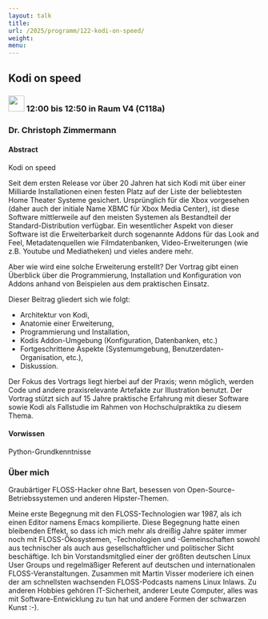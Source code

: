 ```yaml
---
layout: talk
title:
url: /2025/programm/122-kodi-on-speed/
weight:
menu:
---
```

## Kodi on speed

### <img height = "32" src="../../../images/talk.svg"> 12:00 bis 12:50 in Raum V4 (C118a)

### Dr. Christoph Zimmermann

#### Abstract

Kodi on speed

Seit dem ersten Release vor über 20 Jahren hat sich Kodi mit über einer Milliarde Installationen einen festen Platz auf der Liste der beliebtesten Home Theater Systeme gesichert. Ursprünglich für die Xbox vorgesehen (daher auch der initiale Name XBMC für Xbox Media Center), ist diese Software mittlerweile auf den meisten Systemen als Bestandteil der Standard-Distribution verfügbar. Ein wesentlicher Aspekt von dieser Software ist die Erweiterbarkeit durch sogenannte Addons für das Look and Feel, Metadatenquellen wie Filmdatenbanken, Video-Erweiterungen (wie z.B. Youtube und Mediatheken) und vieles andere mehr. 

Aber wie wird eine solche Erweiterung erstellt? Der Vortrag gibt einen Überblick über die Programmierung, Installation und Konfiguration von Addons anhand von Beispielen aus dem praktischen Einsatz.

Dieser Beitrag  gliedert sich wie folgt:  
- Architektur von Kodi,  
- Anatomie einer Erweiterung,  
- Programmierung und Installation,  
- Kodis Addon-Umgebung (Konfiguration, Datenbanken, etc.)
- Fortgeschrittene Aspekte (Systemumgebung, Benutzerdaten-Organisation, etc.),  
- Diskussion.

Der Fokus des Vortrags liegt hierbei auf der Praxis; wenn möglich, werden Code und andere praxisrelevante Artefakte zur Illustration benutzt. Der Vortrag	stützt sich auf 15 Jahre praktische Erfahrung mit dieser Software sowie Kodi als Fallstudie im Rahmen von Hochschulpraktika zu diesem Thema.

#### Vorwissen

Python-Grundkenntnisse

### Über mich

Graubärtiger FLOSS-Hacker ohne Bart, besessen von Open-Source-Betriebssystemen und anderen Hipster-Themen.

Meine erste Begegnung mit den FLOSS-Technologien war 1987, als ich einen Editor namens Emacs kompilierte. Diese Begegnung hatte einen bleibenden Effekt, so dass ich mich mehr als dreißig Jahre später immer noch mit FLOSS-Ökosystemen, -Technologien und -Gemeinschaften sowohl aus technischer als auch aus gesellschaftlicher und politischer Sicht beschäftige. Ich bin Vorstandsmitglied einer der größten deutschen Linux User Groups und regelmäßiger Referent auf deutschen und internationalen FLOSS-Veranstaltungen. Zusammen mit Martin Visser moderiere ich einen der am schnellsten wachsenden FLOSS-Podcasts namens Linux Inlaws. Zu anderen Hobbies gehören IT-Sicherheit, anderer Leute Computer, alles was mit Software-Entwicklung zu tun hat und andere Formen der schwarzen Kunst :-).

